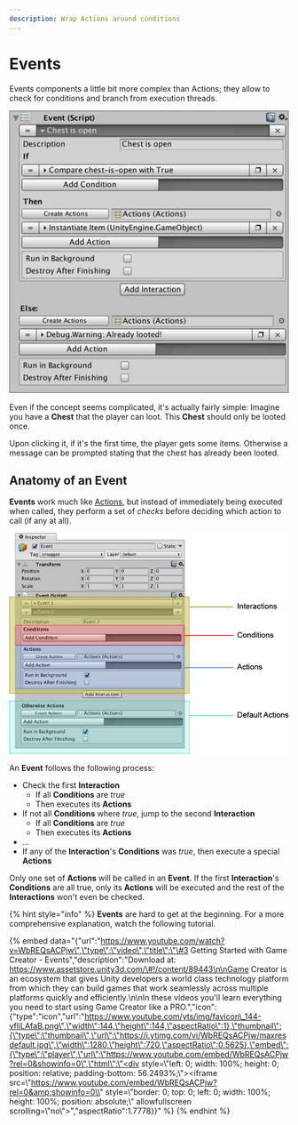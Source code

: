 ```yaml
---
description: Wrap Actions around conditions
---
```


# Events

Events components a little bit more complex than Actions; they allow to check for conditions and branch from execution threads.

![\(Example of an Event that checks if a chest is open or not\)](../../.gitbook/assets/events.jpg)

Even if the concept seems complicated, it's actually fairly simple: Imagine you have a **Chest** that the player can loot. This **Chest** should only be looted once.

Upon clicking it, if it's the first time, the player gets some items. Otherwise a message can be prompted stating that the chest has already been looted.

## Anatomy of an Event

**Events** work much like [Actions](actions.md), but instead of immediately being executed when called, they perform a set of _checks_ before deciding which action to call \(if any at all\).

![\(Event anatomy: Interactions contain pairs of Conditions - Actions\)](../../.gitbook/assets/event-anatomy.jpg)

An **Event** follows the following process:

* Check the first **Interaction**
  * If all **Conditions** are _true_
  * Then executes its **Actions**
* If not all **Conditions** where _true_, jump to the second **Interaction**
  * If all **Conditions** are _true_
  * Then executes its **Actions**
* ...
* If any of the **Interaction**'s **Conditions** was _true_, then execute a special **Actions**

Only one set of **Actions** will be called in an **Event**. If the first **Interaction**'s **Conditions** are all true, only its **Actions** will be executed and the rest of the **Interactions** won't even be checked.

{% hint style="info" %}
**Events** are hard to get at the beginning. For a more comprehensive explanation, watch the following tutorial.

{% embed data="{\"url\":\"https://www.youtube.com/watch?v=WbREQsACPjw\",\"type\":\"video\",\"title\":\"\#3 Getting Started with Game Creator - Events\",\"description\":\"Download at: https://www.assetstore.unity3d.com/\#!/content/89443\n\nGame Creator is an ecosystem that gives Unity developers a world class technology platform from which they can build games that work seamlessly across multiple platforms quickly and efficiently.\n\nIn these videos you\'ll learn everything you need to start using Game Creator like a PRO.\",\"icon\":{\"type\":\"icon\",\"url\":\"https://www.youtube.com/yts/img/favicon\_144-vfliLAfaB.png\",\"width\":144,\"height\":144,\"aspectRatio\":1},\"thumbnail\":{\"type\":\"thumbnail\",\"url\":\"https://i.ytimg.com/vi/WbREQsACPjw/maxresdefault.jpg\",\"width\":1280,\"height\":720,\"aspectRatio\":0.5625},\"embed\":{\"type\":\"player\",\"url\":\"https://www.youtube.com/embed/WbREQsACPjw?rel=0&showinfo=0\",\"html\":\"<div style=\\"left: 0; width: 100%; height: 0; position: relative; padding-bottom: 56.2493%;\\"><iframe src=\\"https://www.youtube.com/embed/WbREQsACPjw?rel=0&amp;showinfo=0\\" style=\\"border: 0; top: 0; left: 0; width: 100%; height: 100%; position: absolute;\\" allowfullscreen scrolling=\\"no\\"></iframe></div>\",\"aspectRatio\":1.7778}}" %}
{% endhint %}



